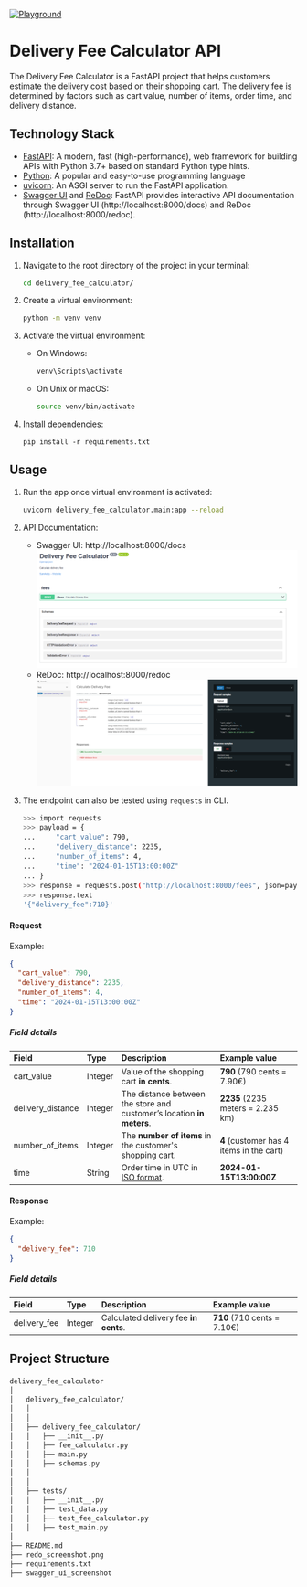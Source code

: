 [![Playground](https://github.com/SamAddy/fastapi_delivery_fee_calculator_endpoint/actions/workflows/build.yml/badge.svg)](https://github.com/SamAddy/fastapi_delivery_fee_calculator_endpoint/actions/workflows/build.yml)

# Delivery Fee Calculator API

The Delivery Fee Calculator is a FastAPI project that helps customers estimate the delivery cost based on their shopping
cart. The delivery fee is determined by factors such as cart value, number of items, order time, and delivery
distance.

## Technology Stack

- [FastAPI](https://fastapi.tiangolo.com/): A modern, fast (high-performance), web framework for building APIs with
  Python 3.7+ based on standard Python type hints.
- [Python](https://www.python.org/): A popular and easy-to-use programming language
- [uvicorn](https://www.uvicorn.org/): An ASGI server to run the FastAPI application.
- [Swagger UI](https://swagger.io/tools/swagger-ui/) and [ReDoc](https://redocly.com/docs/redoc/): FastAPI provides
  interactive API documentation through Swagger UI (http://localhost:8000/docs) and ReDoc (http://localhost:8000/redoc).

## Installation

1. Navigate to the root directory of the project in your terminal:
    ```bash
    cd delivery_fee_calculator/
    ```
2. Create a virtual environment:
    ```bash
    python -m venv venv
    ```
3. Activate the virtual environment:
    - On Windows:
         ```bash
         venv\Scripts\activate
         ```
    - On Unix or macOS:
      ```bash
      source venv/bin/activate
      ```

4. Install dependencies:
    ```
    pip install -r requirements.txt
    ```

## Usage

1. Run the app once virtual environment is activated:
    ```bash
    uvicorn delivery_fee_calculator.main:app --reload
    ```

2. API Documentation:
    - Swagger UI: http://localhost:8000/docs
      ![Swagger_UI](static/images/swagger_ui_screenshot.png)
    - ReDoc: http://localhost:8000/redoc
      ![Redoc](static/images/redoc_screenshot.png)

3. The endpoint can also be tested using `requests` in CLI.
    ```bash
    >>> import requests
    >>> payload = {
    ...     "cart_value": 790,
    ...     "delivery_distance": 2235,
    ...     "number_of_items": 4,
    ...     "time": "2024-01-15T13:00:00Z"
    ... }
    >>> response = requests.post("http://localhost:8000/fees", json=payload)
    >>> response.text
    '{"delivery_fee":710}'

    ```

#### Request

Example:

```json
{
  "cart_value": 790,
  "delivery_distance": 2235,
  "number_of_items": 4,
  "time": "2024-01-15T13:00:00Z"
}
```

##### Field details

| Field             | Type    | Description                                                                | Example value                            |
|:------------------|:--------|:---------------------------------------------------------------------------|:-----------------------------------------|
| cart_value        | Integer | Value of the shopping cart __in cents__.                                   | __790__ (790 cents = 7.90€)              |
| delivery_distance | Integer | The distance between the store and customer’s location __in meters__.      | __2235__ (2235 meters = 2.235 km)        |
| number_of_items   | Integer | The __number of items__ in the customer's shopping cart.                   | __4__ (customer has 4 items in the cart) |
| time              | String  | Order time in UTC in [ISO format](https://en.wikipedia.org/wiki/ISO_8601). | __2024-01-15T13:00:00Z__                 |

#### Response

Example:

```json
{
  "delivery_fee": 710
}
```

##### Field details

| Field        | Type    | Description                           | Example value               |
|:-------------|:--------|:--------------------------------------|:----------------------------|
| delivery_fee | Integer | Calculated delivery fee __in cents__. | __710__ (710 cents = 7.10€) |

## Project Structure

```structure
delivery_fee_calculator
│
│   delivery_fee_calculator/
│   │
│   │
│   ├── delivery_fee_calculator/
│   │   ├── __init__.py
│   │   ├── fee_calculator.py
│   │   ├── main.py
│   │   ├── schemas.py
│   │
│   │
│   ├── tests/
│   │   ├── __init__.py
│   │   ├── test_data.py
│   │   ├── test_fee_calculator.py
│   │   ├── test_main.py
│   
├── README.md
├── redo_screenshot.png
├── requirements.txt
├── swagger_ui_screenshot


```